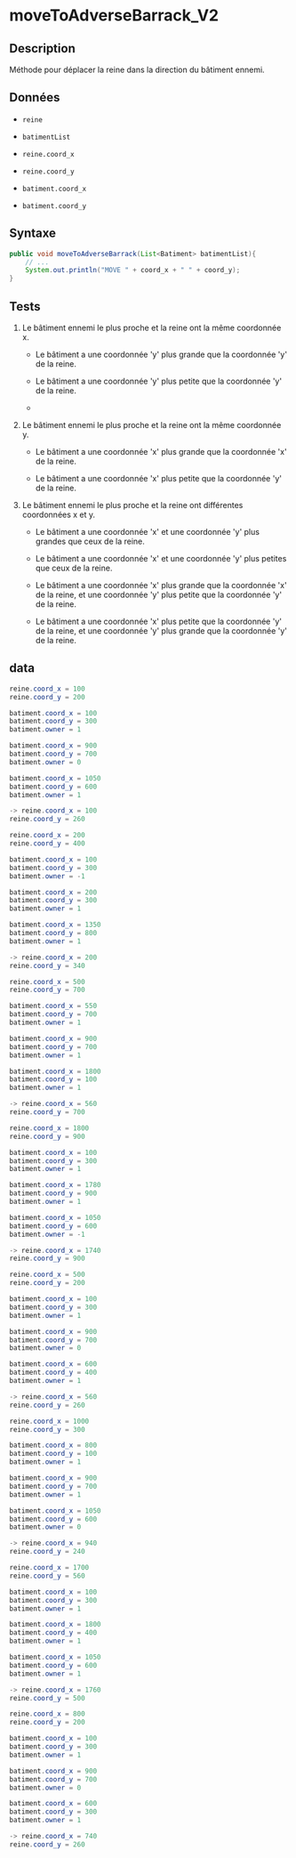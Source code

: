 # moveToAdverseBarrack_V2

## Description

Méthode pour déplacer la reine dans la direction du bâtiment ennemi.

## Données

- `reine`

- `batimentList`

- `reine.coord_x`

- `reine.coord_y`

- `batiment.coord_x`

- `batiment.coord_y`

## Syntaxe

```java
public void moveToAdverseBarrack(List<Batiment> batimentList){
    // ...
    System.out.println("MOVE " + coord_x + " " + coord_y);
}
```

## Tests

1. Le bâtiment ennemi le plus proche et la reine ont la même coordonnée x.
   
   - Le bâtiment a une coordonnée 'y' plus grande que la coordonnée 'y' de la reine.
   
   - Le bâtiment a une coordonnée 'y' plus petite que la coordonnée 'y' de la reine.
   
   - 

2. Le bâtiment ennemi le plus proche et la reine ont la même coordonnée y.
   
   - Le bâtiment a une coordonnée 'x' plus grande que la coordonnée 'x' de la reine.
   
   - Le bâtiment a une coordonnée 'x' plus petite que la coordonnée 'y' de la reine.

3. Le bâtiment ennemi le plus proche et la reine ont différentes coordonnées x et y.
   
   - Le bâtiment a une coordonnée 'x' et une coordonnée 'y' plus grandes que ceux de la reine.
   
   - Le bâtiment a une coordonnée 'x' et une coordonnée 'y' plus petites que ceux de la reine.
   
   - Le bâtiment a une coordonnée 'x' plus grande que la coordonnée 'x' de la reine, et une coordonnée 'y' plus petite que la coordonnée 'y' de la reine.
   
   - Le bâtiment a une coordonnée 'x' plus petite que la coordonnée 'y' de la reine, et une coordonnée 'y' plus grande que la coordonnée 'y' de la reine.

## data

```java
reine.coord_x = 100
reine.coord_y = 200

batiment.coord_x = 100
batiment.coord_y = 300
batiment.owner = 1

batiment.coord_x = 900
batiment.coord_y = 700
batiment.owner = 0

batiment.coord_x = 1050
batiment.coord_y = 600
batiment.owner = 1

-> reine.coord_x = 100
reine.coord_y = 260
```

```java
reine.coord_x = 200
reine.coord_y = 400

batiment.coord_x = 100
batiment.coord_y = 300
batiment.owner = -1

batiment.coord_x = 200
batiment.coord_y = 300
batiment.owner = 1

batiment.coord_x = 1350
batiment.coord_y = 800
batiment.owner = 1

-> reine.coord_x = 200
reine.coord_y = 340
```

```java
reine.coord_x = 500
reine.coord_y = 700

batiment.coord_x = 550
batiment.coord_y = 700
batiment.owner = 1

batiment.coord_x = 900
batiment.coord_y = 700
batiment.owner = 1

batiment.coord_x = 1800
batiment.coord_y = 100
batiment.owner = 1

-> reine.coord_x = 560
reine.coord_y = 700
```

```java
reine.coord_x = 1800
reine.coord_y = 900

batiment.coord_x = 100
batiment.coord_y = 300
batiment.owner = 1

batiment.coord_x = 1780
batiment.coord_y = 900
batiment.owner = 1

batiment.coord_x = 1050
batiment.coord_y = 600
batiment.owner = -1

-> reine.coord_x = 1740
reine.coord_y = 900
```

```java
reine.coord_x = 500
reine.coord_y = 200

batiment.coord_x = 100
batiment.coord_y = 300
batiment.owner = 1

batiment.coord_x = 900
batiment.coord_y = 700
batiment.owner = 0

batiment.coord_x = 600
batiment.coord_y = 400
batiment.owner = 1

-> reine.coord_x = 560
reine.coord_y = 260
```

```java
reine.coord_x = 1000
reine.coord_y = 300

batiment.coord_x = 800
batiment.coord_y = 100
batiment.owner = 1

batiment.coord_x = 900
batiment.coord_y = 700
batiment.owner = 1

batiment.coord_x = 1050
batiment.coord_y = 600
batiment.owner = 0

-> reine.coord_x = 940
reine.coord_y = 240
```

```java
reine.coord_x = 1700
reine.coord_y = 560

batiment.coord_x = 100
batiment.coord_y = 300
batiment.owner = 1

batiment.coord_x = 1800
batiment.coord_y = 400
batiment.owner = 1

batiment.coord_x = 1050
batiment.coord_y = 600
batiment.owner = 1

-> reine.coord_x = 1760
reine.coord_y = 500
```

```java
reine.coord_x = 800
reine.coord_y = 200

batiment.coord_x = 100
batiment.coord_y = 300
batiment.owner = 1

batiment.coord_x = 900
batiment.coord_y = 700
batiment.owner = 0

batiment.coord_x = 600
batiment.coord_y = 300
batiment.owner = 1

-> reine.coord_x = 740
reine.coord_y = 260
```
